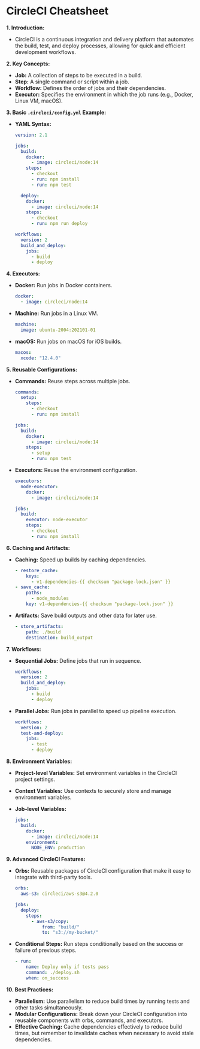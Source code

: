 # CircleCI Cheatsheet

**1. Introduction:**

- CircleCI is a continuous integration and delivery platform that automates the build, test, and deploy processes, allowing for quick and efficient development workflows.

**2. Key Concepts:**

- **Job:** A collection of steps to be executed in a build.
- **Step:** A single command or script within a job.
- **Workflow:** Defines the order of jobs and their dependencies.
- **Executor:** Specifies the environment in which the job runs (e.g., Docker, Linux VM, macOS).

**3. Basic `.circleci/config.yml` Example:**

- **YAML Syntax:**

  ```yaml
  version: 2.1

  jobs:
    build:
      docker:
        - image: circleci/node:14
      steps:
        - checkout
        - run: npm install
        - run: npm test

    deploy:
      docker:
        - image: circleci/node:14
      steps:
        - checkout
        - run: npm run deploy

  workflows:
    version: 2
    build_and_deploy:
      jobs:
        - build
        - deploy
  ```

**4. Executors:**

- **Docker:** Run jobs in Docker containers.

  ```yaml
  docker:
    - image: circleci/node:14
  ```

- **Machine:** Run jobs in a Linux VM.

  ```yaml
  machine:
    image: ubuntu-2004:202101-01
  ```

- **macOS:** Run jobs on macOS for iOS builds.

  ```yaml
  macos:
    xcode: "12.4.0"
  ```

**5. Reusable Configurations:**

- **Commands:** Reuse steps across multiple jobs.

  ```yaml
  commands:
    setup:
      steps:
        - checkout
        - run: npm install

  jobs:
    build:
      docker:
        - image: circleci/node:14
      steps:
        - setup
        - run: npm test
  ```

- **Executors:** Reuse the environment configuration.

  ```yaml
  executors:
    node-executor:
      docker:
        - image: circleci/node:14

  jobs:
    build:
      executor: node-executor
      steps:
        - checkout
        - run: npm install
  ```

**6. Caching and Artifacts:**

- **Caching:** Speed up builds by caching dependencies.

  ```yaml
  - restore_cache:
      keys:
        - v1-dependencies-{{ checksum "package-lock.json" }}
  - save_cache:
      paths:
        - node_modules
      key: v1-dependencies-{{ checksum "package-lock.json" }}
  ```

- **Artifacts:** Save build outputs and other data for later use.

  ```yaml
  - store_artifacts:
      path: ./build
      destination: build_output
  ```

**7. Workflows:**

- **Sequential Jobs:** Define jobs that run in sequence.

  ```yaml
  workflows:
    version: 2
    build_and_deploy:
      jobs:
        - build
        - deploy
  ```

- **Parallel Jobs:** Run jobs in parallel to speed up pipeline execution.

  ```yaml
  workflows:
    version: 2
    test-and-deploy:
      jobs:
        - test
        - deploy
  ```

**8. Environment Variables:**

- **Project-level Variables:** Set environment variables in the CircleCI project settings.
- **Context Variables:** Use contexts to securely store and manage environment variables.
- **Job-level Variables:**

  ```yaml
  jobs:
    build:
      docker:
        - image: circleci/node:14
      environment:
        NODE_ENV: production
  ```

**9. Advanced CircleCI Features:**

- **Orbs:** Reusable packages of CircleCI configuration that make it easy to integrate with third-party tools.

  ```yaml
  orbs:
    aws-s3: circleci/aws-s3@4.2.0

  jobs:
    deploy:
      steps:
        - aws-s3/copy:
            from: "build/"
            to: "s3://my-bucket/"
  ```

- **Conditional Steps:** Run steps conditionally based on the success or failure of previous steps.

  ```yaml
  - run:
      name: Deploy only if tests pass
      command: ./deploy.sh
      when: on_success
  ```

**10. Best Practices:**

- **Parallelism:** Use parallelism to reduce build times by running tests and other tasks simultaneously.
- **Modular Configurations:** Break down your CircleCI configuration into reusable components with orbs, commands, and executors.
- **Effective Caching:** Cache dependencies effectively to reduce build times, but remember to invalidate caches when necessary to avoid stale dependencies.
